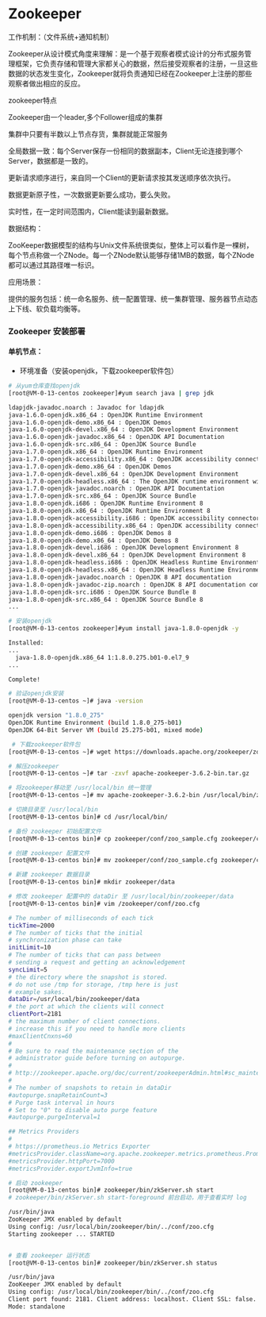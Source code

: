 # Zookeeper

工作机制：（文件系统+通知机制）

Zookeeper从设计模式角度来理解：是一个基于观察者模式设计的分布式服务管理框架，它负责存储和管理大家都关心的数据，然后接受观察者的注册，一旦这些数据的状态发生变化，Zookeeper就将负责通知已经在Zookeeper上注册的那些观察者做出相应的反应。

zookeeper特点

Zookeeper由一个leader,多个Follower组成的集群

集群中只要有半数以上节点存货，集群就能正常服务

全局数据一致：每个Server保存一份相同的数据副本，Client无论连接到哪个Server，数据都是一致的。

更新请求顺序进行，来自同一个Client的更新请求按其发送顺序依次执行。

数据更新原子性，一次数据更新要么成功，要么失败。

实时性，在一定时间范围内，Client能读到最新数据。

数据结构：

ZooKeeper数据模型的结构与Unix文件系统很类似，整体上可以看作是一棵树，每个节点称做一个ZNode。每一个ZNode默认能够存储1MB的数据，每个ZNode都可以通过其路径唯一标识。

应用场景：

提供的服务包括：统一命名服务、统一配置管理、统一集群管理、服务器节点动态上下线、软负载均衡等。


### Zookeeper 安装部署

#### 单机节点：
-   环境准备（安装openjdk，下载zookeeper软件包）
```bash
# 从yum仓库查找openjdk
[root@VM-0-13-centos zookeeper]#yum search java | grep jdk
```
```bash
ldapjdk-javadoc.noarch : Javadoc for ldapjdk
java-1.6.0-openjdk.x86_64 : OpenJDK Runtime Environment
java-1.6.0-openjdk-demo.x86_64 : OpenJDK Demos
java-1.6.0-openjdk-devel.x86_64 : OpenJDK Development Environment
java-1.6.0-openjdk-javadoc.x86_64 : OpenJDK API Documentation
java-1.6.0-openjdk-src.x86_64 : OpenJDK Source Bundle
java-1.7.0-openjdk.x86_64 : OpenJDK Runtime Environment
java-1.7.0-openjdk-accessibility.x86_64 : OpenJDK accessibility connector
java-1.7.0-openjdk-demo.x86_64 : OpenJDK Demos
java-1.7.0-openjdk-devel.x86_64 : OpenJDK Development Environment
java-1.7.0-openjdk-headless.x86_64 : The OpenJDK runtime environment without
java-1.7.0-openjdk-javadoc.noarch : OpenJDK API Documentation
java-1.7.0-openjdk-src.x86_64 : OpenJDK Source Bundle
java-1.8.0-openjdk.i686 : OpenJDK Runtime Environment 8
java-1.8.0-openjdk.x86_64 : OpenJDK Runtime Environment 8
java-1.8.0-openjdk-accessibility.i686 : OpenJDK accessibility connector
java-1.8.0-openjdk-accessibility.x86_64 : OpenJDK accessibility connector
java-1.8.0-openjdk-demo.i686 : OpenJDK Demos 8
java-1.8.0-openjdk-demo.x86_64 : OpenJDK Demos 8
java-1.8.0-openjdk-devel.i686 : OpenJDK Development Environment 8
java-1.8.0-openjdk-devel.x86_64 : OpenJDK Development Environment 8
java-1.8.0-openjdk-headless.i686 : OpenJDK Headless Runtime Environment 8
java-1.8.0-openjdk-headless.x86_64 : OpenJDK Headless Runtime Environment 8
java-1.8.0-openjdk-javadoc.noarch : OpenJDK 8 API documentation
java-1.8.0-openjdk-javadoc-zip.noarch : OpenJDK 8 API documentation compressed
java-1.8.0-openjdk-src.i686 : OpenJDK Source Bundle 8
java-1.8.0-openjdk-src.x86_64 : OpenJDK Source Bundle 8
...
```
```bash
# 安装openjdk
[root@VM-0-13-centos zookeeper]#yum install java-1.8.0-openjdk -y
```
```bash
Installed:
...
  java-1.8.0-openjdk.x86_64 1:1.8.0.275.b01-0.el7_9
...                                        

Complete!
```
```bash
# 验证openjdk安装
[root@VM-0-13-centos ~]# java -version
```
```bash
openjdk version "1.8.0_275"
OpenJDK Runtime Environment (build 1.8.0_275-b01)
OpenJDK 64-Bit Server VM (build 25.275-b01, mixed mode)
```
```bash
 # 下载zookeeper软件包
[root@VM-0-13-centos ~]# wget https://downloads.apache.org/zookeeper/zookeeper-3.6.2/apache-zookeeper-3.6.2-bin.tar.gz
```
```bash
# 解压zookeeper
[root@VM-0-13-centos ~]# tar -zxvf apache-zookeeper-3.6.2-bin.tar.gz
```
```bash
# 将zookeeper移动至 /usr/local/bin 统一管理
[root@VM-0-13-centos ~]# mv apache-zookeeper-3.6.2-bin /usr/local/bin/zookeeper 
```
```bash
# 切换目录至 /usr/local/bin
[root@VM-0-13-centos bin]# cd /usr/local/bin/
```
```bash
# 备份 zookeeper 初始配置文件
[root@VM-0-13-centos bin]# cp zookeeper/conf/zoo_sample.cfg zookeeper/conf/zoo_sample.cfg.bak
```
```bash
# 创建 zookeeper 配置文件
[root@VM-0-13-centos bin]# mv zookeeper/conf/zoo_sample.cfg zookeeper/conf/zoo.cfg
```
```bash
# 新建 zookeeper 数据目录
[root@VM-0-13-centos bin]# mkdir zookeeper/data
```
```bash
# 修改 zookeeper 配置中的 dataDir 至 /usr/local/bin/zookeeper/data
[root@VM-0-13-centos bin]# vim /zookeeper/conf/zoo.cfg
```
```bash
# The number of milliseconds of each tick
tickTime=2000
# The number of ticks that the initial 
# synchronization phase can take
initLimit=10
# The number of ticks that can pass between 
# sending a request and getting an acknowledgement
syncLimit=5
# the directory where the snapshot is stored.
# do not use /tmp for storage, /tmp here is just 
# example sakes.
dataDir=/usr/local/bin/zookeeper/data
# the port at which the clients will connect
clientPort=2181
# the maximum number of client connections.
# increase this if you need to handle more clients
#maxClientCnxns=60
#
# Be sure to read the maintenance section of the 
# administrator guide before turning on autopurge.
#
# http://zookeeper.apache.org/doc/current/zookeeperAdmin.html#sc_maintenance
#
# The number of snapshots to retain in dataDir
#autopurge.snapRetainCount=3
# Purge task interval in hours
# Set to "0" to disable auto purge feature
#autopurge.purgeInterval=1

## Metrics Providers
#
# https://prometheus.io Metrics Exporter
#metricsProvider.className=org.apache.zookeeper.metrics.prometheus.PrometheusMetricsProvider
#metricsProvider.httpPort=7000
#metricsProvider.exportJvmInfo=true
```
```bash
# 启动 zookeeper
[root@VM-0-13-centos bin]# zookeeper/bin/zkServer.sh start
# zookeeper/bin/zkServer.sh start-foreground 前台启动，用于查看实时 log
```
```bash
/usr/bin/java
ZooKeeper JMX enabled by default
Using config: /usr/local/bin/zookeeper/bin/../conf/zoo.cfg
Starting zookeeper ... STARTED
```
```bash

```
```bash
# 查看 zookeeper 运行状态
[root@VM-0-13-centos bin]# zookeeper/bin/zkServer.sh status
```
```bash
/usr/bin/java
ZooKeeper JMX enabled by default
Using config: /usr/local/bin/zookeeper/bin/../conf/zoo.cfg
Client port found: 2181. Client address: localhost. Client SSL: false.
Mode: standalone
```
